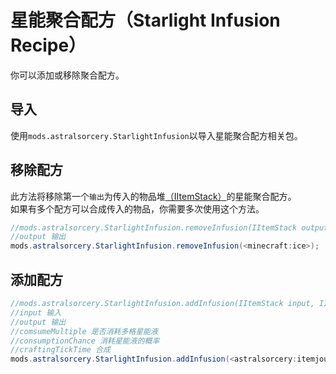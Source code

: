 # 星能聚合配方（Starlight Infusion Recipe）

你可以添加或移除聚合配方。

## 导入

使用`mods.astralsorcery.StarlightInfusion`以导入星能聚合配方相关包。

## 移除配方

此方法将移除第一个`输出`为传入的物品堆[（IItemStack）](/Vanilla/Items/IItemStack/)的星能聚合配方。   
如果有多个配方可以合成传入的物品，你需要多次使用这个方法。

```JAVA
//mods.astralsorcery.StarlightInfusion.removeInfusion(IItemStack output);
//output 输出
mods.astralsorcery.StarlightInfusion.removeInfusion(<minecraft:ice>);
```

## 添加配方

```JAVA
//mods.astralsorcery.StarlightInfusion.addInfusion(IItemStack input, IItemStack output, boolean consumeMultiple, float consumptionChance, int craftingTickTime);
//input 输入
//output 输出
//comsumeMultiple 是否消耗多格星能液
//consumptionChance 消耗星能液的概率
//craftingTickTime 合成
mods.astralsorcery.StarlightInfusion.addInfusion(<astralsorcery:itemjournal>, <minecraft:bow>, false, 0.7, 200);
```